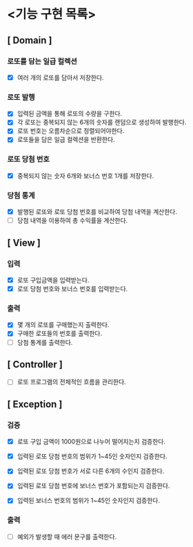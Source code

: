 # <기능 구현 목록>

## [ Domain ]

### 로또를 담는 일급 컬렉션

- [x] 여러 개의 로또를 담아서 저장한다.

### 로또 발행

- [x] 입력된 금액을 통해 로또의 수량을 구한다.
- [x] 각 로또는 중복되지 않는 6개의 숫자를 랜덤으로 생성하여 발행한다.
- [x] 로또 번호는 오름차순으로 정렬되어야한다.
- [x] 로또들을 담은 일급 컬렉션을 반환한다.

### 로또 당첨 번호

- [x] 중복되지 않는 숫자 6개와 보너스 번호 1개를 저장한다.

### 당첨 통계

- [x] 발행된 로또와 로또 당첨 번호를 비교하여 당첨 내역을 계산한다.
- [ ] 당첨 내역을 이용하여 총 수익률을 계산한다.

## [ View ]

### 입력

- [x] 로또 구입금액을 입력받는다.
- [x] 로또 당첨 번호와 보너스 번호를 입력받는다.

### 출력

- [x] 몇 개의 로또를 구매했는지 출력한다.
- [x] 구매한 로또들의 번호를 출력한다.
- [ ] 당첨 통계를 출력한다.

## [ Controller ]

- [ ] 로또 프로그램의 전체적인 흐름을 관리한다.

## [ Exception ]

### 검증

- [x] 로또 구입 금액이 1000원으로 나누어 떨어지는지 검증한다.
- [x] 입력된 로또 당첨 번호의 범위가 1~45인 숫자인지 검증한다.
- [x] 입력된 로또 당첨 번호가 서로 다른 6개의 수인지 검증한다.
- [x] 입력된 로또 당첨 번호에 보너스 번호가 포함되는지 검증한다.
- [x] 입력된 보너스 번호의 범위가 1~45인 숫자인지 검증한다.


### 출력

- [ ] 예외가 발생할 때 에러 문구를 출력한다.